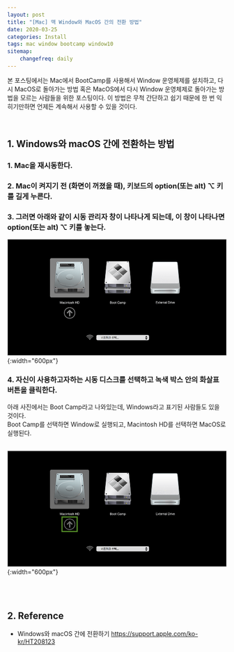 ```yaml
---
layout: post
title: "[Mac] 맥 Window와 MacOS 간의 전환 방법"
date: 2020-03-25
categories: Install
tags: mac window bootcamp window10
sitemap:
    changefreq: daily
---
```


본 포스팅에서는 Mac에서 BootCamp를 사용해서 Window 운영체제를 설치하고, 다시 MacOS로 돌아가는 방법 혹은 MacOS에서 다시 Window 운영체제로 돌아가는 방법을 모르는 사람들을 위한 포스팅이다. 이 방법은 무척 간단하고 쉽기 때문에 한 번 익히기만하면 언제든 계속해서 사용할 수 있을 것이다.
<br/>

<br/>

## 1. Windows와 macOS 간에 전환하는 방법

### 1. Mac을 재시동한다.

### 2. Mac이 켜지기 전 (화면이 꺼졌을 때), 키보드의 option(또는 alt) ⌥ 키를 길게 누른다.

### 3. 그러면 아래와 같이 시동 관리자 창이 나타나게 되는데, 이 창이 나타나면 option(또는 alt) ⌥ 키를 놓는다.
![change](/assets/img/post/Install/Window10/change.png){:width="600px"}  

### 4. 자신이 사용하고자하는 시동 디스크를 선택하고 녹색 박스 안의 화살표 버튼을 클릭한다.
아래 사진에서는 Boot Camp라고 나와있는데, Windows라고 표기된 사람들도 있을 것이다.  
Boot Camp를 선택하면 Window로 실행되고, Macintosh HD를 선택하면 MacOS로 실행된다.  
<br/>

![change-select](/assets/img/post/Install/Window10/change-select.png){:width="600px"}  
<br/><br/><br/>

## 2. Reference
- Windows와 macOS 간에 전환하기 <https://support.apple.com/ko-kr/HT208123>
<br/><br/><br/>
